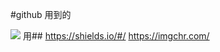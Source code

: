 #github 用到的   

![](https://img.shields.io/badge/github-%E6%89%AF%E6%B7%A1-brightgreen.svg)
用#![]()#
https://shields.io/#/
https://imgchr.com/
